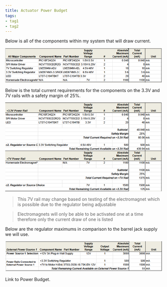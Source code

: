 ```yaml
---
title: Actuator Power Budget
tags:
- tag1
- tag2
---
```


Below is all of the components within my system that will draw current.

![](https://github.com/NBrentASU/NBrent/blob/main/Power1.PNG?raw=true)

Below is the total current requirements for the components on the 3.3V and 7V rails with a safety margin of 25%.

![](https://github.com/NBrentASU/NBrent/blob/main/Power2.PNG?raw=true)

>This 7V rail may change based on testing of the electromagnet which is possible due to the regulator being adjustable

>Electromagnets will only be able to be activated one at a time therefore only the current draw of one is listed

Below are the regulator maximums in comparison to the barrel jack supply we will use.

![](https://github.com/NBrentASU/NBrent/blob/main/Power3.PNG?raw=true)

Link to Power Budget.